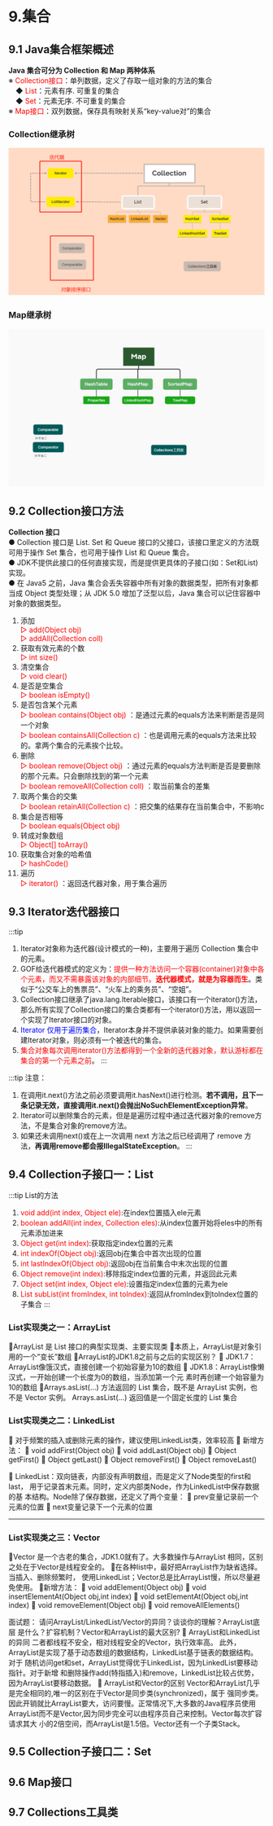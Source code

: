 # 9.集合

## 9.1 Java集合框架概述

<strong>Java 集合可分为 Collection 和 Map 两种体系</strong>  
※ <font color='red'>Collection接口</font>：单列数据，定义了存取一组对象的方法的集合  
　◆ <font color='red'>List</font>：元素有序. 可重复的集合  
　◆ <font color='red'>Set</font>：元素无序. 不可重复的集合  
※ <font color='red'> Map接口</font>：双列数据，保存具有映射关系“key-value对”的集合  

### Collection继承树

![Collection](../image/Collection.png)

### Map继承树
![Map](../image/map.png)

## 9.2 Collection接口方法

**Collection 接口**  
● Collection 接口是 List. Set 和 Queue 接口的父接口，该接口里定义的方法既可用于操作 Set 集合，也可用于操作 List 和 Queue 集合。   
● JDK不提供此接口的任何直接实现，而是提供更具体的子接口(如：Set和List)实现。   
● 在 Java5 之前，Java 集合会丢失容器中所有对象的数据类型，把所有对象都当成 Object 类型处理；从 JDK 5.0 增加了泛型以后，Java 集合可以记住容器中对象的数据类型。  

1. 添加  
<font color='red'>▷  add(Object obj)</font>  
<font color='red'>▷  addAll(Collection coll)</font>    
2. 获取有效元素的个数  
<font color='red'>▷  int size()</font>   
3. 清空集合  
<font color='red'>▷  void clear()</font>   
4. 是否是空集合   
<font color='red'>▷  boolean isEmpty()</font>   
5. 是否包含某个元素  
<font color='red'>▷  boolean contains(Object obj)</font> ：是通过元素的equals方法来判断是否是同一个对象  
<font color='red'>▷  boolean containsAll(Collection c)</font> ：也是调用元素的equals方法来比较的。拿两个集合的元素挨个比较。   
6. 删除  
<font color='red'>▷  boolean remove(Object obj)</font>  ：通过元素的equals方法判断是否是要删除的那个元素。只会删除找到的第一个元素  
<font color='red'>▷  boolean removeAll(Collection coll)</font> ：取当前集合的差集  
7. 取两个集合的交集   
<font color='red'>▷  boolean retainAll(Collection c)</font> ：把交集的结果存在当前集合中，不影响c  
8. 集合是否相等  
<font color='red'>▷  boolean equals(Object obj)</font>   
9. 转成对象数组  
<font color='red'>▷  Object[] toArray()</font>   
10. 获取集合对象的哈希值  
<font color='red'>▷  hashCode()</font>   
11. 遍历  
<font color='red'>▷  iterator()</font> ：返回迭代器对象，用于集合遍历  



## 9.3 Iterator迭代器接口

:::tip
1. Iterator对象称为迭代器(设计模式的一种)，主要用于遍历 Collection 集合中的元素。
2. GOF给迭代器模式的定义为：<font color='red'>提供一种方法访问一个容器(container)对象中各个元素，而又不需暴露该对象的内部细节。<strong>迭代器模式，就是为容器而生</strong></font>。类似于“公交车上的售票员”、“火车上的乘务员”、“空姐”。 
3. Collection接口继承了java.lang.Iterable接口，该接口有一个iterator()方法，那么所有实现了Collection接口的集合类都有一个iterator()方法，用以返回一个实现了Iterator接口的对象。 
4. <font color='blue'>Iterator 仅用于遍历集合</font>，Iterator本身并不提供承装对象的能力。如果需要创建Iterator对象，则必须有一个被迭代的集合。
5. <font color='red'>集合对象每次调用iterator()方法都得到一个全新的迭代器对象，默认游标都在集合的第一个元素之前</font>。
:::

:::tip 注意：
1. 在调用it.next()方法之前必须要调用it.hasNext()进行检测。<strong>若不调用，且下一条记录无效，直接调用it.next()会抛出NoSuchElementException异常</strong>。
2. Iterator可以删除集合的元素，但是是遍历过程中通过迭代器对象的remove方法，不是集合对象的remove方法。 
3. 如果还未调用next()或在上一次调用 next 方法之后已经调用了 remove 方法，<strong>再调用remove都会报IllegalStateException</strong>。
:::

## 9.4 Collection子接口一：List

:::tip List的方法
1. <font color='red'>void add(int index, Object ele)</font>:在index位置插入ele元素
2. <font color='red'>boolean addAll(int index, Collection eles)</font>:从index位置开始将eles中的所有元素添加进来
3. <font color='red'>Object get(int index)</font>:获取指定index位置的元素
4. <font color='red'>int indexOf(Object obj)</font>:返回obj在集合中首次出现的位置
5. <font color='red'>int lastIndexOf(Object obj)</font>:返回obj在当前集合中末次出现的位置
6. <font color='red'>Object remove(int index)</font>:移除指定index位置的元素，并返回此元素
7. <font color='red'>Object set(int index, Object ele)</font>:设置指定index位置的元素为ele
8. <font color='red'>List subList(int fromIndex, int toIndex)</font>:返回从fromIndex到toIndex位置的子集合
:::

### List实现类之一：ArrayList
ArrayList 是 List 接口的典型实现类、主要实现类
本质上，ArrayList是对象引用的一个”变长”数组
ArrayList的JDK1.8之前与之后的实现区别？
 JDK1.7：ArrayList像饿汉式，直接创建一个初始容量为10的数组
 JDK1.8：ArrayList像懒汉式，一开始创建一个长度为0的数组，当添加第一个元
素时再创建一个始容量为10的数组
Arrays.asList(…) 方法返回的 List 集合，既不是 ArrayList 实例，也不是
Vector 实例。 Arrays.asList(…) 返回值是一个固定长度的 List 集合


### List实现类之二：LinkedList
 对于频繁的插入或删除元素的操作，建议使用LinkedList类，效率较高
 新增方法：
 void addFirst(Object obj)  void addLast(Object obj) 
 Object getFirst()
 Object getLast()
 Object removeFirst()
 Object removeLast()

 LinkedList：双向链表，内部没有声明数组，而是定义了Node类型的first和last，
用于记录首末元素。同时，定义内部类Node，作为LinkedList中保存数据的基
本结构。Node除了保存数据，还定义了两个变量：
 prev变量记录前一个元素的位置
 next变量记录下一个元素的位置

----
### List实现类之三：Vector
Vector 是一个古老的集合，JDK1.0就有了。大多数操作与ArrayList
相同，区别之处在于Vector是线程安全的。
在各种list中，最好把ArrayList作为缺省选择。当插入、删除频繁时，
使用LinkedList；Vector总是比ArrayList慢，所以尽量避免使用。
新增方法：
 void addElement(Object obj)  void insertElementAt(Object obj,int index)
 void setElementAt(Object obj,int index)
 void removeElement(Object obj)  void removeAllElements()


面试题：
请问ArrayList/LinkedList/Vector的异同？谈谈你的理解？ArrayList底层
是什么？扩容机制？Vector和ArrayList的最大区别?  ArrayList和LinkedList的异同
二者都线程不安全，相对线程安全的Vector，执行效率高。
此外，ArrayList是实现了基于动态数组的数据结构，LinkedList基于链表的数据结构。对于
随机访问get和set，ArrayList觉得优于LinkedList，因为LinkedList要移动指针。对于新增
和删除操作add(特指插入)和remove，LinkedList比较占优势，因为ArrayList要移动数据。
 ArrayList和Vector的区别
Vector和ArrayList几乎是完全相同的,唯一的区别在于Vector是同步类(synchronized)，属于
强同步类。因此开销就比ArrayList要大，访问要慢。正常情况下,大多数的Java程序员使用
ArrayList而不是Vector,因为同步完全可以由程序员自己来控制。Vector每次扩容请求其大
小的2倍空间，而ArrayList是1.5倍。Vector还有一个子类Stack。

## 9.5 Collection子接口二：Set

## 9.6 Map接口

## 9.7 Collections工具类